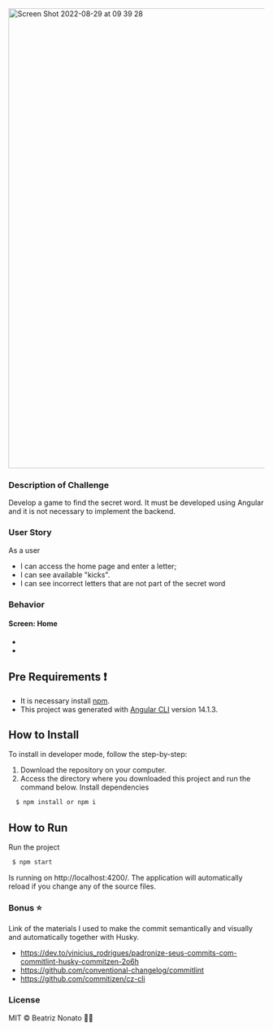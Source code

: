 <img width="905" alt="Screen Shot 2022-08-29 at 09 39 28" src="https://user-images.githubusercontent.com/35739995/187203043-27fd35b2-1148-4cb3-8b9a-9e2850c5d873.png">


### Description of Challenge

<p>
 Develop a game to find the secret word. It must be developed using Angular and it is not necessary to implement the backend.
</p>

### User Story

As a user

- I can access the home page and enter a letter;
- I can see available "kicks".
- I can see incorrect letters that are not part of the secret word

### Behavior
#### Screen: Home

- 
-


## Pre Requirements :exclamation:

- It is necessary install [npm](https://docs.npmjs.com/cli/v7/commands/npm-install).
- This project was generated with [Angular CLI](https://github.com/angular/angular-cli) version 14.1.3.

## How to Install

To install in developer mode, follow the step-by-step:

1. Download the repository on your computer.
2. Access the directory where you downloaded this project and run the command below.
   Install dependencies

```sh
  $ npm install or npm i
```

## How to Run

Run the project

```sh
 $ npm start
```

Is running on http://localhost:4200/. The application will automatically reload if you change any of the source files.


### Bonus :star:

Link of the materials I used to make the commit semantically and visually and automatically together with Husky.

- https://dev.to/vinicius_rodrigues/padronize-seus-commits-com-commitlint-husky-commitzen-2o6h
- https://github.com/conventional-changelog/commitlint
- https://github.com/commitizen/cz-cli

### License

MIT © Beatriz Nonato :woman_technologist:
